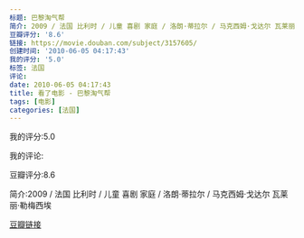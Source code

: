 ```yaml
---
标题: 巴黎淘气帮
简介: 2009 / 法国 比利时 / 儿童 喜剧 家庭 / 洛朗·蒂拉尔 / 马克西姆·戈达尔 瓦莱丽·勒梅西埃
豆瓣评分: '8.6'
链接: https://movie.douban.com/subject/3157605/
创建时间: '2010-06-05 04:17:43'
我的评分: '5.0'
标签: 法国
评论:
date: 2010-06-05 04:17:43
title: 看了电影 - 巴黎淘气帮
tags: [电影]
categories: [法国]
---
```


我的评分:5.0

我的评论:

豆瓣评分:8.6

简介:2009 / 法国 比利时 / 儿童 喜剧 家庭 / 洛朗·蒂拉尔 / 马克西姆·戈达尔 瓦莱丽·勒梅西埃

[豆瓣链接](https://movie.douban.com/subject/3157605/)

